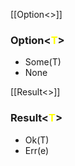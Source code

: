 [[Option<>]]
### Option<<span style="color:#ffff00">T</span>>
- Some(T)
- None

[[Result<>]]
### Result<<span style="color:#ffff00">T</span>>
- Ok(T)
- Err(e)
